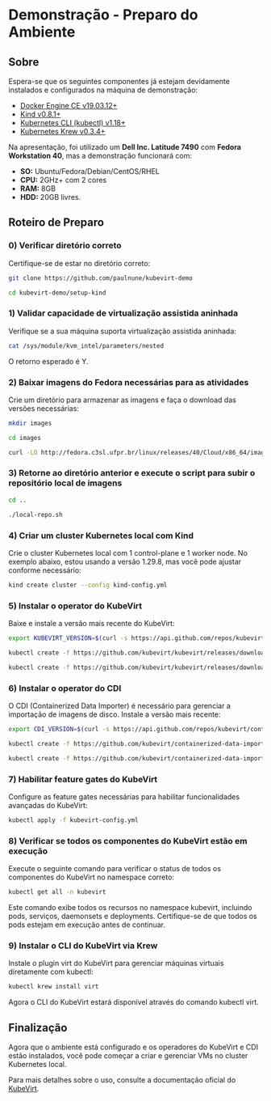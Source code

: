 # Demonstração - Preparo do Ambiente

## Sobre

Espera-se que os seguintes componentes já estejam devidamente instalados e configurados na máquina de demonstração:

- [Docker Engine CE v19.03.12+](https://docs.docker.com/get-docker/)
- [Kind v0.8.1+](https://kind.sigs.k8s.io/docs/user/quick-start/)
- [Kubernetes CLI (kubectl) v1.18+](https://kubernetes.io/docs/tasks/tools/install-kubectl/)
- [Kubernetes Krew v0.3.4+](https://krew.sigs.k8s.io/docs/user-guide/setup/install/)

Na apresentação, foi utilizado um **Dell Inc. Latitude 7490** com **Fedora Workstation 40**, mas a demonstração funcionará com:

- **SO:** Ubuntu/Fedora/Debian/CentOS/RHEL
- **CPU:** 2GHz+ com 2 cores
- **RAM:** 8GB
- **HDD:** 20GB livres.

## Roteiro de Preparo

### 0) Verificar diretório correto

Certifique-se de estar no diretório correto:

```bash
git clone https://github.com/paulnune/kubevirt-demo

cd kubevirt-demo/setup-kind
```
### 1) Validar capacidade de virtualização assistida aninhada

Verifique se a sua máquina suporta virtualização assistida aninhada:

```bash
cat /sys/module/kvm_intel/parameters/nested

```

O retorno esperado é Y.

### 2) Baixar imagens do Fedora necessárias para as atividades

Crie um diretório para armazenar as imagens e faça o download das versões necessárias:

```bash
mkdir images

cd images

curl -LO http://fedora.c3sl.ufpr.br/linux/releases/40/Cloud/x86_64/images/Fedora-Cloud-Base-Generic.x86_64-40-1.14.qcow2

```

### 3) Retorne ao diretório anterior e execute o script para subir o repositório local de imagens


```bash
cd ..

./local-repo.sh

```

### 4) Criar um cluster Kubernetes local com Kind

Crie o cluster Kubernetes local com 1 control-plane e 1 worker node. No exemplo abaixo, estou usando a versão 1.29.8, mas você pode ajustar conforme necessário:

```bash
kind create cluster --config kind-config.yml

```

### 5) Instalar o operator do KubeVirt

Baixe e instale a versão mais recente do KubeVirt:

```bash
export KUBEVIRT_VERSION=$(curl -s https://api.github.com/repos/kubevirt/kubevirt/releases/latest | grep '"tag_name":' | awk -F'"' '{print $4}')

kubectl create -f https://github.com/kubevirt/kubevirt/releases/download/${KUBEVIRT_VERSION}/kubevirt-operator.yaml

kubectl create -f https://github.com/kubevirt/kubevirt/releases/download/${KUBEVIRT_VERSION}/kubevirt-cr.yaml
```

### 6) Instalar o operator do CDI

O CDI (Containerized Data Importer) é necessário para gerenciar a importação de imagens de disco. Instale a versão mais recente:

```bash
export CDI_VERSION=$(curl -s https://api.github.com/repos/kubevirt/containerized-data-importer/releases/latest | grep '"tag_name":' | awk -F'"' '{print $4}')

kubectl create -f https://github.com/kubevirt/containerized-data-importer/releases/download/$CDI_VERSION/cdi-operator.yaml

kubectl create -f https://github.com/kubevirt/containerized-data-importer/releases/download/$CDI_VERSION/cdi-cr.yaml

```
### 7) Habilitar feature gates do KubeVirt

Configure as feature gates necessárias para habilitar funcionalidades avançadas do KubeVirt:

```bash
kubectl apply -f kubevirt-config.yml

```

### 8) Verificar se todos os componentes do KubeVirt estão em execução

Execute o seguinte comando para verificar o status de todos os componentes do KubeVirt no namespace correto:

```bash
kubectl get all -n kubevirt

```

Este comando exibe todos os recursos no namespace kubevirt, incluindo pods, serviços, daemonsets e deployments. Certifique-se de que todos os pods estejam em execução antes de continuar.

### 9) Instalar o CLI do KubeVirt via Krew

Instale o plugin virt do KubeVirt para gerenciar máquinas virtuais diretamente com kubectl:

```bash
kubectl krew install virt

```

Agora o CLI do KubeVirt estará disponível através do comando kubectl virt.

## Finalização

Agora que o ambiente está configurado e os operadores do KubeVirt e CDI estão instalados, você pode começar a criar e gerenciar VMs no cluster Kubernetes local.

Para mais detalhes sobre o uso, consulte a documentação oficial do [KubeVirt](https://kubevirt.io/user-guide/).
